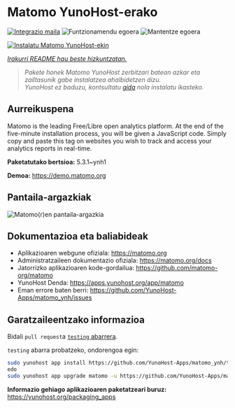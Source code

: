 <!--
Ohart ongi: README hau automatikoki sortu da <https://github.com/YunoHost/apps/tree/master/tools/readme_generator>ri esker
EZ editatu eskuz.
-->

# Matomo YunoHost-erako

[![Integrazio maila](https://apps.yunohost.org/badge/integration/matomo)](https://ci-apps.yunohost.org/ci/apps/matomo/)
![Funtzionamendu egoera](https://apps.yunohost.org/badge/state/matomo)
![Mantentze egoera](https://apps.yunohost.org/badge/maintained/matomo)

[![Instalatu Matomo YunoHost-ekin](https://install-app.yunohost.org/install-with-yunohost.svg)](https://install-app.yunohost.org/?app=matomo)

*[Irakurri README hau beste hizkuntzatan.](./ALL_README.md)*

> *Pakete honek Matomo YunoHost zerbitzari batean azkar eta zailtasunik gabe instalatzea ahalbidetzen dizu.*  
> *YunoHost ez baduzu, kontsultatu [gida](https://yunohost.org/install) nola instalatu ikasteko.*

## Aurreikuspena

Matomo is the leading Free/Libre open analytics platform. At the end of the five-minute installation process, you will be given a JavaScript code. Simply copy and paste this tag on websites you wish to track and access your analytics reports in real-time.


**Paketatutako bertsioa:** 5.3.1~ynh1

**Demoa:** <https://demo.matomo.org>

## Pantaila-argazkiak

![Matomo(r)en pantaila-argazkia](./doc/screenshots/screenshot.png)

## Dokumentazioa eta baliabideak

- Aplikazioaren webgune ofiziala: <https://matomo.org>
- Administratzaileen dokumentazio ofiziala: <https://matomo.org/docs>
- Jatorrizko aplikazioaren kode-gordailua: <https://github.com/matomo-org/matomo>
- YunoHost Denda: <https://apps.yunohost.org/app/matomo>
- Eman errore baten berri: <https://github.com/YunoHost-Apps/matomo_ynh/issues>

## Garatzaileentzako informazioa

Bidali `pull request`a [`testing` abarrera](https://github.com/YunoHost-Apps/matomo_ynh/tree/testing).

`testing` abarra probatzeko, ondorengoa egin:

```bash
sudo yunohost app install https://github.com/YunoHost-Apps/matomo_ynh/tree/testing --debug
edo
sudo yunohost app upgrade matomo -u https://github.com/YunoHost-Apps/matomo_ynh/tree/testing --debug
```

**Informazio gehiago aplikazioaren paketatzeari buruz:** <https://yunohost.org/packaging_apps>
